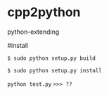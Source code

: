 # cpp2python
python-extending


#install

`$ sudo python setup.py build`

`$ sudo python setup.py install`

`python test.py`
`>>> ??`
